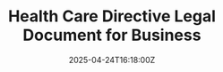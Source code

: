 ---
title: Health Care Directive Legal Document for Business
linkTitle: Health Care Directive Legal Document for Business
date: '2025-04-24T16:18:00Z'
weight: 1
description: No content
draft: false
ref: health-care-directive-legal-document-for-business
---